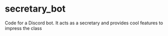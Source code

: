 # secretary_bot
Code for a Discord bot. It acts as a secretary and provides cool features to impress the class
